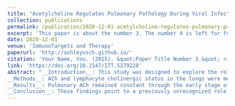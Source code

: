 ```yaml
---
title: "Acetylcholine Regulates Pulmonary Pathology During Viral Infection and Recovery"
collection: publications
permalink: /publication/2020-12-01-acetylcholine-regulates-pulmonary-pathology-during-viral-infection-and-recovery
excerpt: 'This paper is about the number 3. The number 4 is left for future work.'
date: 2020-12-01
venue: 'ImmunoTargets and Therapy'
paperurl: 'http://ashleyvsch.github.io/'
citation: 'Your Name, You. (2015). &quot;Paper Title Number 3.&quot; <i>Journal 1</i>. 1(3).'
link: 'https://doi.org/10.2147/ITT.S279228'
abstract: "__Introduction__: This study was designed to explore the role of acetylcholine (ACh) in pulmonary viral infection and recovery. Inflammatory control is critical to recovery from respiratory viral infection. ACh secreted from non-neuronal sources, including lymphocytes, plays an important, albeit underappreciated, role in regulating immune-mediated inflammation.
__Methods__: ACh and lymphocyte cholinergic status in the lungs were measured over the course of influenza infection and recovery. The role of ACh was examined by inhibiting ACh synthesis in vivo. Pulmonary inflammation was monitored by Iba1 immunofluorescence, using a novel automated algorithm. Tissue repair was monitored histologically.
__Results__: Pulmonary ACh remained constant through the early stage of infection and increased during the peak of the acquired immune response. As the concentration of ACh increased, cholinergic lymphocytes appeared in the BAL and lungs. Cholinergic capacity was found primarily in CD4 T cells, but also in B cells and CD8 T cells. The cholinergic CD4+ T cells bound to influenza-specific tetramers and were retained in the resident memory regions of the lung up to 2 months after infection. Histologically, cholinergic lymphocytes were found in direct physical contact with activated macrophages throughout the lung. Inflammation was monitored by ionized calcium-binding adapter molecule 1 (Iba1) immunofluorescence, using a novel automated algorithm. When ACh production was inhibited, mice exhibited increased tissue inflammation and delayed recovery. Histologic examination revealed abnormal tissue repair when ACh was limited.
__Conclusion__: These findings point to a previously unrecognized role for ACh in the transition from active immunity to recovery and pulmonary repair following respiratory viral infection."
---
```



<!-- ### Abstract

__Introduction__: This study was designed to explore the role of acetylcholine (ACh) in pulmonary viral infection and recovery. Inflammatory control is critical to recovery from respiratory viral infection. ACh secreted from non-neuronal sources, including lymphocytes, plays an important, albeit underappreciated, role in regulating immune-mediated inflammation.
__Methods__: ACh and lymphocyte cholinergic status in the lungs were measured over the course of influenza infection and recovery. The role of ACh was examined by inhibiting ACh synthesis in vivo. Pulmonary inflammation was monitored by Iba1 immunofluorescence, using a novel automated algorithm. Tissue repair was monitored histologically.
__Results__: Pulmonary ACh remained constant through the early stage of infection and increased during the peak of the acquired immune response. As the concentration of ACh increased, cholinergic lymphocytes appeared in the BAL and lungs. Cholinergic capacity was found primarily in CD4 T cells, but also in B cells and CD8 T cells. The cholinergic CD4+ T cells bound to influenza-specific tetramers and were retained in the resident memory regions of the lung up to 2 months after infection. Histologically, cholinergic lymphocytes were found in direct physical contact with activated macrophages throughout the lung. Inflammation was monitored by ionized calcium-binding adapter molecule 1 (Iba1) immunofluorescence, using a novel automated algorithm. When ACh production was inhibited, mice exhibited increased tissue inflammation and delayed recovery. Histologic examination revealed abnormal tissue repair when ACh was limited.
__Conclusion__: These findings point to a previously unrecognized role for ACh in the transition from active immunity to recovery and pulmonary repair following respiratory viral infection.
 -->
